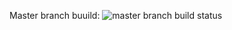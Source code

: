 Master branch buuild:
![master branch build status](https://travis-ci.org/rbuzzell/docker-steamcmd.svg?branch=master)
